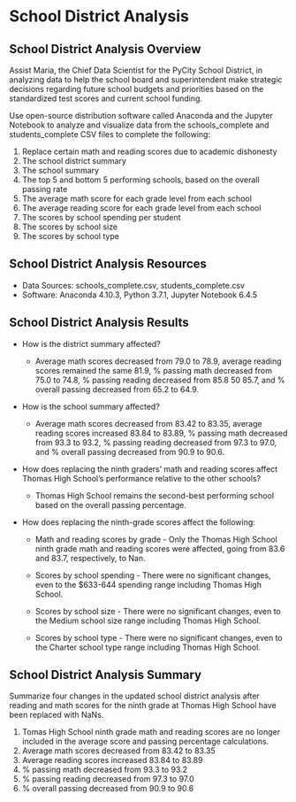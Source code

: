 # School District Analysis

## School District Analysis Overview
Assist Maria, the Chief Data Scientist for the PyCity School District, in analyzing data to help the school board and superintendent make strategic decisions regarding future school budgets and priorities based on the standardized test scores and current school funding.

Use open-source distribution software called Anaconda and the Jupyter Notebook to analyze and visualize data from the schools_complete and students_complete CSV files to complete the following:

1. Replace certain math and reading scores due to academic dishonesty
2. The school district summary
3. The school summary
4. The top 5 and bottom 5 performing schools, based on the overall passing rate
5. The average math score for each grade level from each school
6. The average reading score for each grade level from each school
7. The scores by school spending per student
8. The scores by school size
9. The scores by school type

## School District Analysis Resources

* Data Sources: schools_complete.csv, students_complete.csv
* Software: Anaconda 4.10.3, Python 3.7.1, Jupyter Notebook 6.4.5

## School District Analysis Results

* How is the district summary affected?
  - Average math scores decreased from 79.0 to 78.9, average reading scores remained the same 81.9, % passing math decreased from 75.0 to 74.8, % passing reading decreased from 85.8 50 85.7, and % overall passing decreased from 65.2 to 64.9. 
        
* How is the school summary affected?
  - Average math scores decreased from 83.42 to 83.35, average reading scores increased 83.84 to 83.89, % passing math decreased from 93.3 to 93.2, % passing reading decreased from 97.3 to 97.0, and % overall passing decreased from 90.9 to 90.6.
 
* How does replacing the ninth graders’ math and reading scores affect Thomas High School’s performance relative to the other schools?
  - Thomas High School remains the second-best performing school based on the overall passing percentage.      
  
* How does replacing the ninth-grade scores affect the following:
  - Math and reading scores by grade - Only the Thomas High School ninth grade math and reading scores were affected, going from 83.6 and 83.7, respectively, to Nan.  
  
  - Scores by school spending - There were no significant changes, even to the $633-644 spending range including Thomas High School.
            
  - Scores by school size - There were no significant changes, even to the Medium school size range including Thomas High School.
            
  - Scores by school type - There were no significant changes, even to the Charter school type range including Thomas High School.

## School District Analysis Summary
Summarize four changes in the updated school district analysis after reading and math scores for the ninth grade at Thomas High School have been replaced with NaNs.

1. Tomas High School ninth grade math and reading scores are no longer included in the average score and passing percentage calculations.  
2. Average math scores decreased from 83.42 to 83.35
3. Average reading scores increased 83.84 to 83.89
4. % passing math decreased from 93.3 to 93.2 
5. % passing reading decreased from 97.3 to 97.0 
6. % overall passing decreased from 90.9 to 90.6
